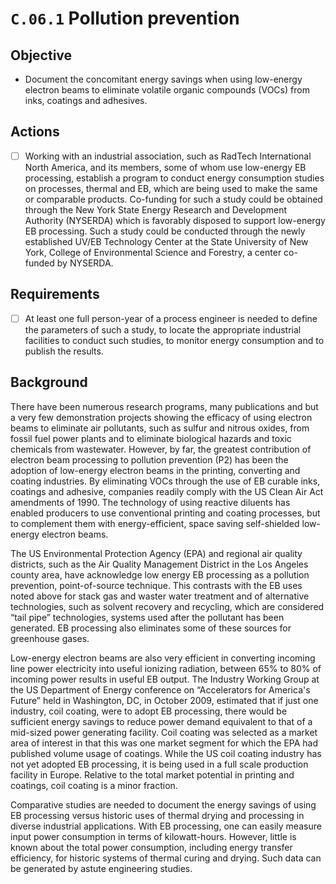 # `C.06.1` Pollution prevention

## Objective

- Document the concomitant energy savings when using low-energy electron beams
to eliminate volatile organic compounds (VOCs) from inks, coatings and
adhesives.

## Actions

- [ ] Working with an industrial association, such as RadTech International
North America, and its members, some of whom use low-energy EB processing,
establish a program to conduct energy consumption studies on processes, thermal
and EB, which are being used to make the same or comparable products.
Co-funding for such a study could be obtained through the New York State Energy
Research and Development Authority (NYSERDA) which is favorably disposed to
support low-energy EB processing. Such a study could be conducted through the
newly established UV/EB Technology Center at the State University of New York,
College of Environmental Science and Forestry, a center co-funded by NYSERDA.

## Requirements

- [ ] At least one full person-year of a process engineer is needed to define
the parameters of such a study, to locate the appropriate industrial facilities
to conduct such studies, to monitor energy consumption and to publish the
results.

## Background

There have been numerous research programs, many publications and but a very
few demonstration projects showing the efficacy of using electron beams to
eliminate air pollutants, such as sulfur and nitrous oxides, from fossil fuel
power plants and to eliminate biological hazards and toxic chemicals from
wastewater. However, by far, the greatest contribution of electron beam
processing to pollution prevention (P2) has been the adoption of low-energy
electron beams in the printing, converting and coating industries. By
eliminating VOCs through the use of EB curable inks, coatings and adhesive,
companies readily comply with the US Clean Air Act amendments of 1990. The
technology of using reactive diluents has enabled producers to use conventional
printing and coating processes, but to complement them with energy-efficient,
space saving self-shielded low-energy electron beams.

The US Environmental Protection Agency (EPA) and regional air quality
districts, such as the Air Quality Management District in the Los Angeles
county area, have acknowledge low energy EB processing as a pollution
prevention, point-of-source technique. This contrasts with the EB uses noted
above for stack gas and waster water treatment and of alternative technologies,
such as solvent recovery and recycling, which are considered “tail pipe”
technologies, systems used after the pollutant has been generated. EB
processing also eliminates some of these sources for greenhouse gases.

Low-energy electron beams are also very efficient in converting incoming line
power electricity into useful ionizing radiation, between 65% to 80% of
incoming power results in useful EB output. The Industry Working Group at the
US Department of Energy conference on “Accelerators for America's Future” held
in Washington, DC, in October 2009, estimated that if just one industry, coil
coating, were to adopt EB processing, there would be sufficient energy savings
to reduce power demand equivalent to that of a mid-sized power generating
facility. Coil coating was selected as a market area of interest in that this
was one market segment for which the EPA had published volume usage of
coatings. While the US coil coating industry has not yet adopted EB processing,
it is being used in a full scale production facility in Europe. Relative to the
total market potential in printing and coatings, coil coating is a minor
fraction.

Comparative studies are needed to document the energy savings of using EB
processing versus historic uses of thermal drying and processing in diverse
industrial applications. With EB processing, one can easily measure input power
consumption in terms of kilowatt-hours. However, little is known about the
total power consumption, including energy transfer efficiency, for historic
systems of thermal curing and drying. Such data can be generated by astute
engineering studies.
